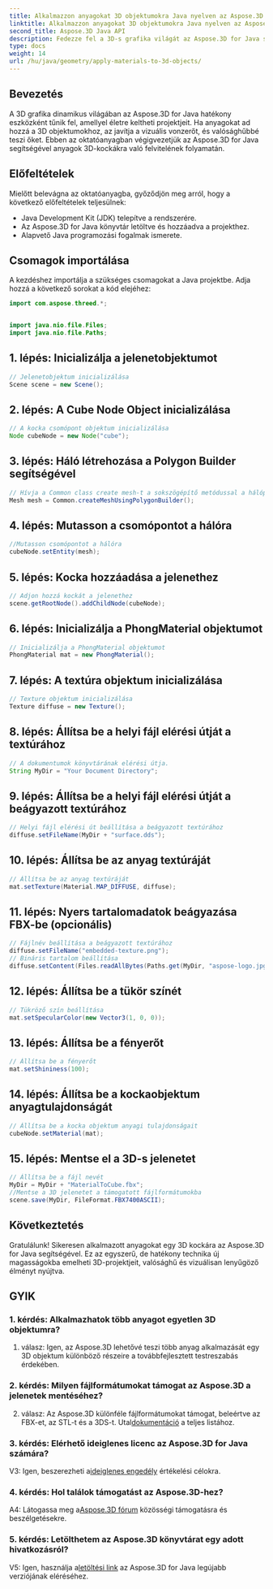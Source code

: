 ```yaml
---
title: Alkalmazzon anyagokat 3D objektumokra Java nyelven az Aspose.3D segítségével
linktitle: Alkalmazzon anyagokat 3D objektumokra Java nyelven az Aspose.3D segítségével
second_title: Aspose.3D Java API
description: Fedezze fel a 3D-s grafika világát az Aspose.3D for Java segítségével. Tanulja meg, hogyan alkalmazhat zökkenőmentesen anyagokat 3D objektumokra. Emelje fel projektjeit valósághű látványvilággal.
type: docs
weight: 14
url: /hu/java/geometry/apply-materials-to-3d-objects/
---
```

## Bevezetés

A 3D grafika dinamikus világában az Aspose.3D for Java hatékony eszközként tűnik fel, amellyel életre keltheti projektjeit. Ha anyagokat ad hozzá a 3D objektumokhoz, az javítja a vizuális vonzerőt, és valósághűbbé teszi őket. Ebben az oktatóanyagban végigvezetjük az Aspose.3D for Java segítségével anyagok 3D-kockákra való felvitelének folyamatán.

## Előfeltételek

Mielőtt belevágna az oktatóanyagba, győződjön meg arról, hogy a következő előfeltételek teljesülnek:

- Java Development Kit (JDK) telepítve a rendszerére.
- Az Aspose.3D for Java könyvtár letöltve és hozzáadva a projekthez.
- Alapvető Java programozási fogalmak ismerete.

## Csomagok importálása

A kezdéshez importálja a szükséges csomagokat a Java projektbe. Adja hozzá a következő sorokat a kód elejéhez:

```java
import com.aspose.threed.*;


import java.nio.file.Files;
import java.nio.file.Paths;
```

## 1. lépés: Inicializálja a jelenetobjektumot

```java
// Jelenetobjektum inicializálása
Scene scene = new Scene();
```

## 2. lépés: A Cube Node Object inicializálása

```java
// A kocka csomópont objektum inicializálása
Node cubeNode = new Node("cube");
```

## 3. lépés: Háló létrehozása a Polygon Builder segítségével

```java
// Hívja a Common class create mesh-t a sokszögépítő metódussal a hálópéldány beállításához
Mesh mesh = Common.createMeshUsingPolygonBuilder();
```

## 4. lépés: Mutasson a csomópontot a hálóra

```java
//Mutasson csomópontot a hálóra
cubeNode.setEntity(mesh);
```

## 5. lépés: Kocka hozzáadása a jelenethez

```java
// Adjon hozzá kockát a jelenethez
scene.getRootNode().addChildNode(cubeNode);
```

## 6. lépés: Inicializálja a PhongMaterial objektumot

```java
// Inicializálja a PhongMaterial objektumot
PhongMaterial mat = new PhongMaterial();
```

## 7. lépés: A textúra objektum inicializálása

```java
// Texture objektum inicializálása
Texture diffuse = new Texture();
```

## 8. lépés: Állítsa be a helyi fájl elérési útját a textúrához

```java
// A dokumentumok könyvtárának elérési útja.
String MyDir = "Your Document Directory";
```

## 9. lépés: Állítsa be a helyi fájl elérési útját a beágyazott textúrához

```java
// Helyi fájl elérési út beállítása a beágyazott textúrához
diffuse.setFileName(MyDir + "surface.dds");
```

## 10. lépés: Állítsa be az anyag textúráját

```java
// Állítsa be az anyag textúráját
mat.setTexture(Material.MAP_DIFFUSE, diffuse);
```

## 11. lépés: Nyers tartalomadatok beágyazása FBX-be (opcionális)

```java
// Fájlnév beállítása a beágyazott textúrához
diffuse.setFileName("embedded-texture.png");
// Bináris tartalom beállítása
diffuse.setContent(Files.readAllBytes(Paths.get(MyDir, "aspose-logo.jpg")));
```

## 12. lépés: Állítsa be a tükör színét

```java
// Tükröző szín beállítása
mat.setSpecularColor(new Vector3(1, 0, 0));
```

## 13. lépés: Állítsa be a fényerőt

```java
// Állítsa be a fényerőt
mat.setShininess(100);
```

## 14. lépés: Állítsa be a kockaobjektum anyagtulajdonságát

```java
// Állítsa be a kocka objektum anyagi tulajdonságait
cubeNode.setMaterial(mat);
```

## 15. lépés: Mentse el a 3D-s jelenetet

```java
// Állítsa be a fájl nevét
MyDir = MyDir + "MaterialToCube.fbx";
//Mentse a 3D jelenetet a támogatott fájlformátumokba
scene.save(MyDir, FileFormat.FBX7400ASCII);
```

## Következtetés

Gratulálunk! Sikeresen alkalmazott anyagokat egy 3D kockára az Aspose.3D for Java segítségével. Ez az egyszerű, de hatékony technika új magasságokba emelheti 3D-projektjeit, valósághű és vizuálisan lenyűgöző élményt nyújtva.

## GYIK

### 1. kérdés: Alkalmazhatok több anyagot egyetlen 3D objektumra?

1. válasz: Igen, az Aspose.3D lehetővé teszi több anyag alkalmazását egy 3D objektum különböző részeire a továbbfejlesztett testreszabás érdekében.

### 2. kérdés: Milyen fájlformátumokat támogat az Aspose.3D a jelenetek mentéséhez?

 2. válasz: Az Aspose.3D különféle fájlformátumokat támogat, beleértve az FBX-et, az STL-t és a 3DS-t. Utal[dokumentáció](https://reference.aspose.com/3d/java/) a teljes listához.

### 3. kérdés: Elérhető ideiglenes licenc az Aspose.3D for Java számára?

 V3: Igen, beszerezheti a[ideiglenes engedély](https://purchase.aspose.com/temporary-license/) értékelési célokra.

### 4. kérdés: Hol találok támogatást az Aspose.3D-hez?

 A4: Látogassa meg a[Aspose.3D fórum](https://forum.aspose.com/c/3d/18) közösségi támogatásra és beszélgetésekre.

### 5. kérdés: Letölthetem az Aspose.3D könyvtárat egy adott hivatkozásról?

 V5: Igen, használja a[letöltési link](https://releases.aspose.com/3d/java/) az Aspose.3D for Java legújabb verziójának eléréséhez.
